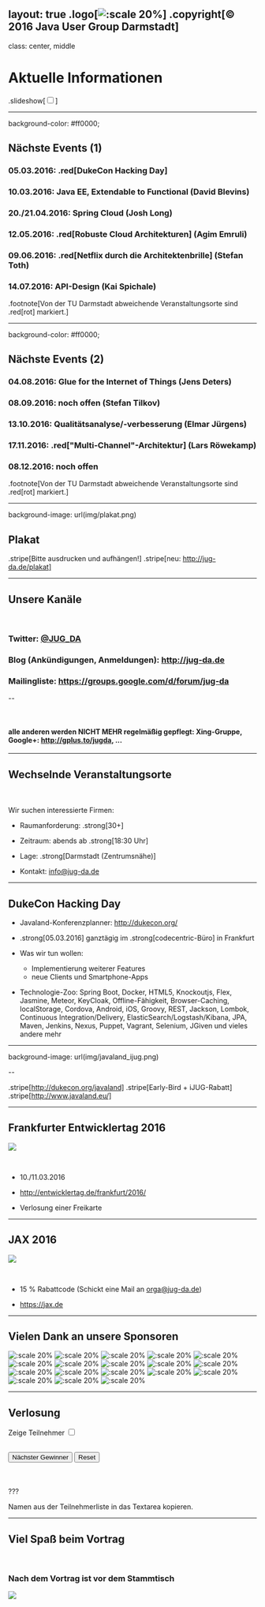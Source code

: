 layout: true
.logo[![:scale 20%](img/logo.png)]
.copyright[&copy; 2016 Java User Group Darmstadt]
---
class: center, middle

# Aktuelle Informationen
.slideshow[<input id="autoSlideshow" type="checkbox" title="Auto Slideshow" />]

---
background-color: #ff0000;

## Nächste Events (1) 

### **05.03.2016**: .red[DukeCon Hacking Day]
### **10.03.2016**: Java EE, Extendable to Functional (David Blevins)
### **20./21.04.2016**: Spring Cloud (Josh Long)
### **12.05.2016**: .red[Robuste Cloud Architekturen] (Agim Emruli)
### **09.06.2016**: .red[Netflix durch die Architektenbrille] (Stefan Toth)
### **14.07.2016**: API-Design (Kai Spichale)

.footnote[Von der TU Darmstadt abweichende Veranstaltungsorte sind .red[rot] markiert.]

---
background-color: #ff0000;

## Nächste Events (2)

### **04.08.2016**: Glue for the Internet of Things (Jens Deters)
### **08.09.2016**: noch offen (Stefan Tilkov)
### **13.10.2016**: Qualitätsanalyse/-verbesserung (Elmar Jürgens)
### **17.11.2016**: .red["Multi-Channel"-Architektur] (Lars Röwekamp)
### **08.12.2016**: noch offen

.footnote[Von der TU Darmstadt abweichende Veranstaltungsorte sind .red[rot] markiert.]

---

background-image: url(img/plakat.png)

## Plakat

.stripe[Bitte ausdrucken und aufhängen!]
.stripe[neu: http://jug-da.de/plakat]

---

## Unsere Kanäle

&nbsp;
### **Twitter**: [@JUG_DA](https://twitter.com/jug_da)

### **Blog** (Ankündigungen, Anmeldungen): http://jug-da.de

### **Mailingliste**: https://groups.google.com/d/forum/jug-da

--

&nbsp;
#### **alle anderen werden NICHT MEHR regelmäßig gepflegt**: Xing-Gruppe, Google+: http://gplus.to/jugda, ...

---

## Wechselnde Veranstaltungsorte

&nbsp;  
&nbsp;  
Wir suchen interessierte Firmen:

- Raumanforderung: .strong[30+]

- Zeitraum: abends ab .strong[18:30 Uhr]

- Lage: .strong[Darmstadt (Zentrumsnähe)]

- Kontakt: info@jug-da.de

---

## DukeCon Hacking Day

- Javaland-Konferenzplanner: http://dukecon.org/

- .strong[05.03.2016] ganztägig im .strong[codecentric-Büro] in Frankfurt

- Was wir tun wollen:
  - Implementierung weiterer Features
  - neue Clients und Smartphone-Apps

- Technologie-Zoo: Spring Boot, Docker, HTML5, Knockoutjs, Flex, Jasmine, Meteor, KeyCloak, Offline-Fähigkeit, Browser-Caching, localStorage, Cordova, Android, iOS, Groovy, REST, Jackson, Lombok, Continuous Integration/Delivery, ElasticSearch/Logstash/Kibana, JPA, Maven, Jenkins, Nexus, Puppet, Vagrant, Selenium, JGiven und vieles andere mehr

---
background-image: url(img/javaland_ijug.png)

--

.stripe[http://dukecon.org/javaland]
.stripe[Early-Bird + iJUG-Rabatt]
.stripe[http://www.javaland.eu/]

---

## Frankfurter Entwicklertag 2016

![](img/entwicklertag.png)

&nbsp;  
- 10./11.03.2016

- http://entwicklertag.de/frankfurt/2016/

- Verlosung einer Freikarte

---

## JAX 2016

![](img/jax.png)

&nbsp;  
- 15 % Rabattcode (Schickt eine Mail an orga@jug-da.de)

- https://jax.de

---

## Vielen Dank an unsere Sponsoren

![:scale 20%](img/sponsors/tud.png)
![:scale 20%](img/sponsors/sus.png)
![:scale 20%](img/sponsors/idea.png)
![:scale 20%](img/sponsors/dpunkt.png)
![:scale 20%](img/sponsors/oreilly.png)
![:scale 20%](img/sponsors/epress.png)
![:scale 20%](img/sponsors/mitp.png)
![:scale 20%](img/sponsors/hanser.png)
![:scale 20%](img/sponsors/accso.png)
![:scale 20%](img/sponsors/axxessio.png)
![:scale 20%](img/sponsors/msg.png)
![:scale 20%](img/sponsors/itforwork.png)
![:scale 20%](img/sponsors/rheinwerk.png)
![:scale 20%](img/sponsors/sigs.png)
![:scale 20%](img/sponsors/innoq.png)
![:scale 20%](img/sponsors/nterra.png)
![:scale 20%](img/sponsors/cosee.png)
![:scale 20%](img/sponsors/entwicklertag.png)

---

## Verlosung

<label for="showAttendees">Zeige Teilnehmer <input id="showAttendees" type="checkbox" title="Zeige Teilnehmer" /></label>

<textarea id="attendees" style="display:none;" rows="10" cols="40" onClick="resizeLotteryInput(false);" onBlur="resizeLotteryInput(true);">
Gerd
Jan
Jörn
Marcel
Niko
Sebastian
Falk</textarea>

<br/>
<div>
    <button onClick="nextWinner()">Nächster Gewinner</button>
    <button onClick="resetLottery()">Reset</button>
</div>

<div id="winner" style="color:red; font-size:1.5em; font-align:center;margin-top:50px;"></div>

???

Namen aus der Teilnehmerliste in das Textarea kopieren.

---

## Viel Spaß beim Vortrag

&nbsp;
### Nach dem Vortrag ist vor dem Stammtisch

![](img/kneipe.png)

